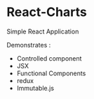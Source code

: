 # React-Charts

Simple React Application

Demonstrates :

* Controlled component
* JSX
* Functional Components
* redux
* Immutable.js

